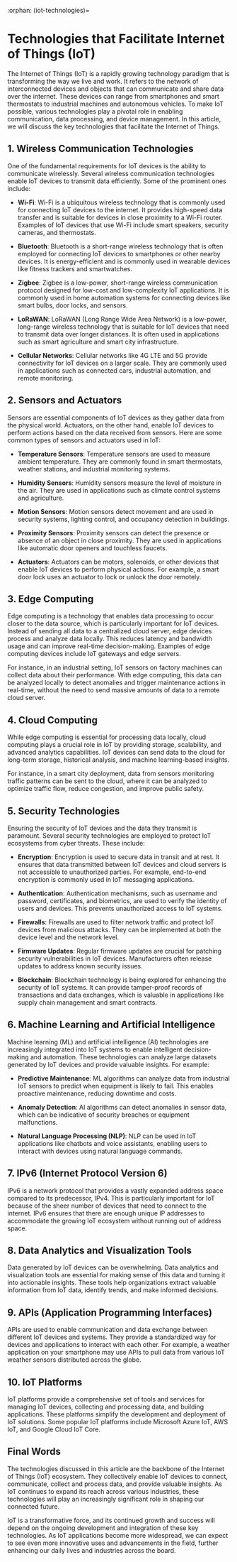 :orphan:
(iot-technologies)=

# Technologies that Facilitate Internet of Things (IoT)

The Internet of Things (IoT) is a rapidly growing technology paradigm that is transforming the way we live and work. It refers to the network of interconnected devices and objects that can communicate and share data over the internet. These devices can range from smartphones and smart thermostats to industrial machines and autonomous vehicles. To make IoT possible, various technologies play a pivotal role in enabling communication, data processing, and device management. In this article, we will discuss the key technologies that facilitate the Internet of Things.

## 1. **Wireless Communication Technologies**

One of the fundamental requirements for IoT devices is the ability to communicate wirelessly. Several wireless communication technologies enable IoT devices to transmit data efficiently. Some of the prominent ones include:

- **Wi-Fi**: Wi-Fi is a ubiquitous wireless technology that is commonly used for connecting IoT devices to the internet. It provides high-speed data transfer and is suitable for devices in close proximity to a Wi-Fi router. Examples of IoT devices that use Wi-Fi include smart speakers, security cameras, and thermostats.

- **Bluetooth**: Bluetooth is a short-range wireless technology that is often employed for connecting IoT devices to smartphones or other nearby devices. It is energy-efficient and is commonly used in wearable devices like fitness trackers and smartwatches.

- **Zigbee**: Zigbee is a low-power, short-range wireless communication protocol designed for low-cost and low-complexity IoT applications. It is commonly used in home automation systems for connecting devices like smart bulbs, door locks, and sensors.

- **LoRaWAN**: LoRaWAN (Long Range Wide Area Network) is a low-power, long-range wireless technology that is suitable for IoT devices that need to transmit data over longer distances. It is often used in applications such as smart agriculture and smart city infrastructure.

- **Cellular Networks**: Cellular networks like 4G LTE and 5G provide connectivity for IoT devices on a larger scale. They are commonly used in applications such as connected cars, industrial automation, and remote monitoring.

## 2. **Sensors and Actuators**

Sensors are essential components of IoT devices as they gather data from the physical world. Actuators, on the other hand, enable IoT devices to perform actions based on the data received from sensors. Here are some common types of sensors and actuators used in IoT:

- **Temperature Sensors**: Temperature sensors are used to measure ambient temperature. They are commonly found in smart thermostats, weather stations, and industrial monitoring systems.

- **Humidity Sensors**: Humidity sensors measure the level of moisture in the air. They are used in applications such as climate control systems and agriculture.

- **Motion Sensors**: Motion sensors detect movement and are used in security systems, lighting control, and occupancy detection in buildings.

- **Proximity Sensors**: Proximity sensors can detect the presence or absence of an object in close proximity. They are used in applications like automatic door openers and touchless faucets.

- **Actuators**: Actuators can be motors, solenoids, or other devices that enable IoT devices to perform physical actions. For example, a smart door lock uses an actuator to lock or unlock the door remotely.

## 3. **Edge Computing**

Edge computing is a technology that enables data processing to occur closer to the data source, which is particularly important for IoT devices. Instead of sending all data to a centralized cloud server, edge devices process and analyze data locally. This reduces latency and bandwidth usage and can improve real-time decision-making. Examples of edge computing devices include IoT gateways and edge servers.

For instance, in an industrial setting, IoT sensors on factory machines can collect data about their performance. With edge computing, this data can be analyzed locally to detect anomalies and trigger maintenance actions in real-time, without the need to send massive amounts of data to a remote cloud server.

## 4. **Cloud Computing**

While edge computing is essential for processing data locally, cloud computing plays a crucial role in IoT by providing storage, scalability, and advanced analytics capabilities. IoT devices can send data to the cloud for long-term storage, historical analysis, and machine learning-based insights.

For instance, in a smart city deployment, data from sensors monitoring traffic patterns can be sent to the cloud, where it can be analyzed to optimize traffic flow, reduce congestion, and improve public safety.

## 5. **Security Technologies**

Ensuring the security of IoT devices and the data they transmit is paramount. Several security technologies are employed to protect IoT ecosystems from cyber threats. These include:

- **Encryption**: Encryption is used to secure data in transit and at rest. It ensures that data transmitted between IoT devices and cloud servers is not accessible to unauthorized parties. For example, end-to-end encryption is commonly used in IoT messaging applications.

- **Authentication**: Authentication mechanisms, such as username and password, certificates, and biometrics, are used to verify the identity of users and devices. This prevents unauthorized access to IoT systems.

- **Firewalls**: Firewalls are used to filter network traffic and protect IoT devices from malicious attacks. They can be implemented at both the device level and the network level.

- **Firmware Updates**: Regular firmware updates are crucial for patching security vulnerabilities in IoT devices. Manufacturers often release updates to address known security issues.

- **Blockchain**: Blockchain technology is being explored for enhancing the security of IoT systems. It can provide tamper-proof records of transactions and data exchanges, which is valuable in applications like supply chain management and smart contracts.

## 6. **Machine Learning and Artificial Intelligence**

Machine learning (ML) and artificial intelligence (AI) technologies are increasingly integrated into IoT systems to enable intelligent decision-making and automation. These technologies can analyze large datasets generated by IoT devices and provide valuable insights. For example:

- **Predictive Maintenance**: ML algorithms can analyze data from industrial IoT sensors to predict when equipment is likely to fail. This enables proactive maintenance, reducing downtime and costs.

- **Anomaly Detection**: AI algorithms can detect anomalies in sensor data, which can be indicative of security breaches or equipment malfunctions.

- **Natural Language Processing (NLP)**: NLP can be used in IoT applications like chatbots and voice assistants, enabling users to interact with devices using natural language commands.

## 7. **IPv6 (Internet Protocol Version 6)**

IPv6 is a network protocol that provides a vastly expanded address space compared to its predecessor, IPv4. This is particularly important for IoT because of the sheer number of devices that need to connect to the internet. IPv6 ensures that there are enough unique IP addresses to accommodate the growing IoT ecosystem without running out of address space.

## 8. **Data Analytics and Visualization Tools**

Data generated by IoT devices can be overwhelming. Data analytics and visualization tools are essential for making sense of this data and turning it into actionable insights. These tools help organizations extract valuable information from IoT data, identify trends, and make informed decisions.

## 9. **APIs (Application Programming Interfaces)**

APIs are used to enable communication and data exchange between different IoT devices and systems. They provide a standardized way for devices and applications to interact with each other. For example, a weather application on your smartphone may use APIs to pull data from various IoT weather sensors distributed across the globe.

## 10. **IoT Platforms**

IoT platforms provide a comprehensive set of tools and services for managing IoT devices, collecting and processing data, and building applications. These platforms simplify the development and deployment of IoT solutions. Some popular IoT platforms include Microsoft Azure IoT, AWS IoT, and Google Cloud IoT Core.

## Final Words

The technologies discussed in this article are the backbone of the Internet of Things (IoT) ecosystem. They collectively enable IoT devices to connect, communicate, collect and process data, and provide valuable insights. As IoT continues to expand its reach across various industries, these technologies will play an increasingly significant role in shaping our connected future.

IoT is a transformative force, and its continued growth and success will depend on the ongoing development and integration of these key technologies. As IoT applications become more widespread, we can expect to see even more innovative uses and advancements in the field, further enhancing our daily lives and industries across the board.